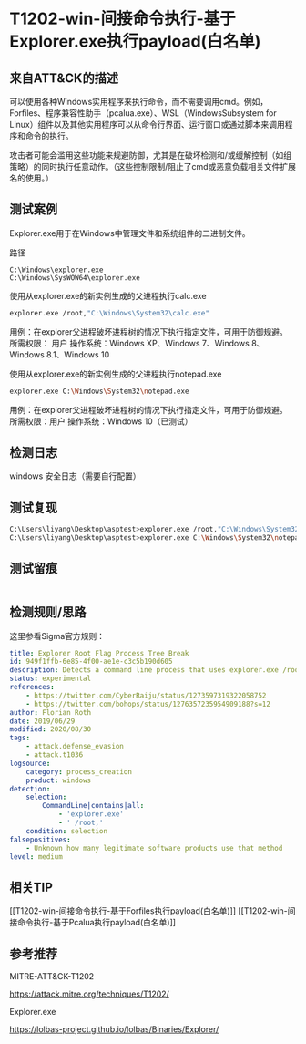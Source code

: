 # T1202-win-间接命令执行-基于Explorer.exe执行payload(白名单)

## 来自ATT&CK的描述

可以使用各种Windows实用程序来执行命令，而不需要调用cmd。例如，Forfiles、程序兼容性助手（pcalua.exe）、WSL（WindowsSubsystem for Linux）组件以及其他实用程序可以从命令行界面、运行窗口或通过脚本来调用程序和命令的执行。

攻击者可能会滥用这些功能来规避防御，尤其是在破坏检测和/或缓解控制（如组策略）的同时执行任意动作。（这些控制限制/阻止了cmd或恶意负载相关文件扩展名的使用。）

## 测试案例

Explorer.exe用于在Windows中管理文件和系统组件的二进制文件。

路径
```
C:\Windows\explorer.exe
C:\Windows\SysWOW64\explorer.exe
```

使用从explorer.exe的新实例生成的父进程执行calc.exe
```bash
explorer.exe /root,"C:\Windows\System32\calc.exe"
```

用例：在explorer父进程破坏进程树的情况下执行指定文件，可用于防御规避。
所需权限： 用户
操作系统：Windows XP、Windows 7、Windows 8、Windows 8.1、Windows 10

使用从explorer.exe的新实例生成的父进程执行notepad.exe
```bash
explorer.exe C:\Windows\System32\notepad.exe
```

用例：在explorer父进程破坏进程树的情况下执行指定文件，可用于防御规避。
所需权限：用户
操作系统：Windows 10（已测试）

## 检测日志

windows 安全日志（需要自行配置）

## 测试复现

```bash
C:\Users\liyang\Desktop\asptest>explorer.exe /root,"C:\Windows\System32\calc.exe"
C:\Users\liyang\Desktop\asptest>explorer.exe C:\Windows\System32\notepad.exe
```

## 测试留痕

```log

```

## 检测规则/思路
这里参看Sigma官方规则：
```yml
title: Explorer Root Flag Process Tree Break
id: 949f1ffb-6e85-4f00-ae1e-c3c5b190d605
description: Detects a command line process that uses explorer.exe /root, which is similar to cmd.exe /c, only it breaks the process tree and makes its parent a new instance of explorer
status: experimental
references:
    - https://twitter.com/CyberRaiju/status/1273597319322058752
    - https://twitter.com/bohops/status/1276357235954909188?s=12
author: Florian Roth
date: 2019/06/29
modified: 2020/08/30
tags:
    - attack.defense_evasion
    - attack.t1036
logsource:
    category: process_creation
    product: windows
detection:
    selection:
        CommandLine|contains|all: 
            - 'explorer.exe'
            - ' /root,'
    condition: selection
falsepositives:
    - Unknown how many legitimate software products use that method
level: medium
```

## 相关TIP
[[T1202-win-间接命令执行-基于Forfiles执行payload(白名单)]]
[[T1202-win-间接命令执行-基于Pcalua执行payload(白名单)]]
## 参考推荐

MITRE-ATT&CK-T1202

<https://attack.mitre.org/techniques/T1202/>

Explorer.exe

<https://lolbas-project.github.io/lolbas/Binaries/Explorer/>
